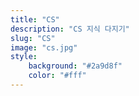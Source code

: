 ```yaml
---
title: "CS"
description: "CS 지식 다지기"
slug: "CS"
image: "cs.jpg"
style:
    background: "#2a9d8f"
    color: "#fff"
---
```

